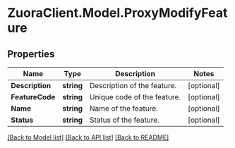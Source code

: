 # ZuoraClient.Model.ProxyModifyFeature

## Properties

Name | Type | Description | Notes
------------ | ------------- | ------------- | -------------
**Description** | **string** | Description of the feature.  | [optional] 
**FeatureCode** | **string** | Unique code of the feature.  | [optional] 
**Name** | **string** | Name of the feature.  | [optional] 
**Status** | **string** | Status of the feature.  | [optional] 

[[Back to Model list]](../README.md#documentation-for-models) [[Back to API list]](../README.md#documentation-for-api-endpoints) [[Back to README]](../README.md)


